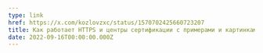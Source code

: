 ```yaml
---
type: link
href: https://x.com/kozlovzxc/status/1570702425660723207
title: Как работает HTTPS и центры сертификации с примерами и картинками
date: 2022-09-16T00:00:00.000Z
---
```

